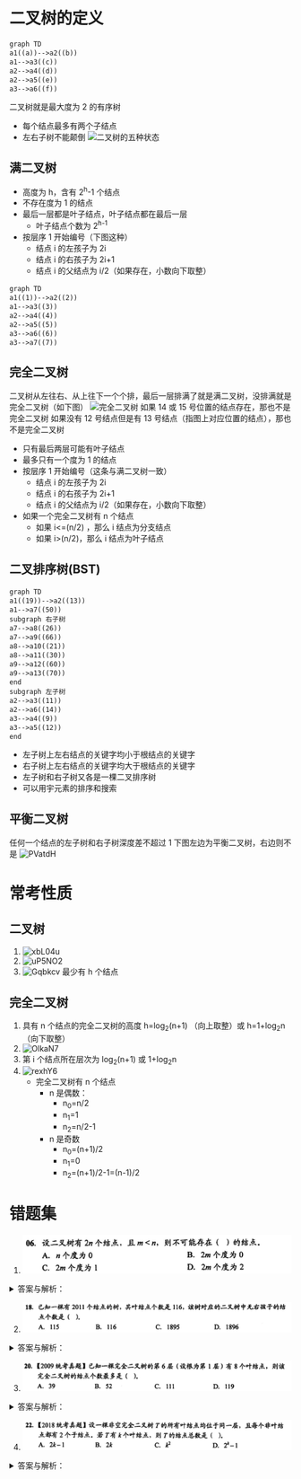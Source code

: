 # 二叉树的定义
```mermaid
graph TD
a1((a))-->a2((b))
a1-->a3((c))
a2-->a4((d))
a2-->a5((e))
a3-->a6((f))
```
二叉树就是最大度为 2 的有序树
- 每个结点最多有两个子结点
- 左右子树不能颠倒
![二叉树的五种状态](https://cdn.jsdelivr.net/gh/tippye/PicCloud@master/uPic/2022/10/16/QCn8el.png)
## 满二叉树
- 高度为 h，含有 2<sup>h</sup>-1 个结点
- 不存在度为 1 的结点
- 最后一层都是叶子结点，叶子结点都在最后一层
    - 叶子结点个数为 2<sup>h-1</sup>
- 按层序 1 开始编号（下图这种）
    - 结点 i 的左孩子为 2i
    - 结点 i 的右孩子为 2i+1
    - 结点 i 的父结点为 i/2（如果存在，小数向下取整）
```mermaid
graph TD
a1((1))-->a2((2))
a1-->a3((3))
a2-->a4((4))
a2-->a5((5))
a3-->a6((6))
a3-->a7((7))
```
## 完全二叉树
二叉树从左往右、从上往下一个个排，最后一层排满了就是满二叉树，没排满就是完全二叉树（如下图）
![完全二叉树](https://cdn.jsdelivr.net/gh/tippye/PicCloud@master/uPic/2022/10/16/zRngIx.png)
如果 14 或 15 号位置的结点存在，那也不是完全二叉树
如果没有 12 号结点但是有 13 号结点（指图上对应位置的结点），那也不是完全二叉树
- 只有最后两层可能有叶子结点
- 最多只有一个度为 1 的结点
- 按层序 1 开始编号（这条与满二叉树一致）
    - 结点 i 的左孩子为 2i
    - 结点 i 的右孩子为 2i+1
    - 结点 i 的父结点为 i/2（如果存在，小数向下取整）
- 如果一个完全二叉树有 n 个结点
    - 如果 i<=(n/2) ，那么 i 结点为分支结点
    - 如果 i>(n/2)，那么 i 结点为叶子结点
## 二叉排序树(BST)
```mermaid
graph TD
a1((19))-->a2((13))
a1-->a7((50))
subgraph 右子树
a7-->a8((26))
a7-->a9((66))
a8-->a10((21))
a8-->a11((30))
a9-->a12((60))
a9-->a13((70))
end
subgraph 左子树
a2-->a3((11))
a2-->a6((14))
a3-->a4((9))
a3-->a5((12))
end
```
- 左子树上左右结点的关键字均小于根结点的关键字
- 右子树上左右结点的关键字均大于根结点的关键字
- 左子树和右子树又各是一棵二叉排序树
- 可以用宇元素的排序和搜索
## 平衡二叉树
任何一个结点的左子树和右子树深度差不超过 1
下图左边为平衡二叉树，右边则不是
![PVatdH](https://cdn.jsdelivr.net/gh/tippye/PicCloud@master/uPic/2022/10/16/PVatdH.png)

# 常考性质
## 二叉树
1. ![xbL04u](https://cdn.jsdelivr.net/gh/tippye/PicCloud@master/uPic/2022/10/16/xbL04u.png)
2. ![uP5NO2](https://cdn.jsdelivr.net/gh/tippye/PicCloud@master/uPic/2022/10/16/uP5NO2.png)
3. ![Gqbkcv](https://cdn.jsdelivr.net/gh/tippye/PicCloud@master/uPic/2022/10/16/Gqbkcv.png)
    最少有 h 个结点
## 完全二叉树
1. 具有 n 个结点的完全二叉树的高度 h=log<sub>2</sub>(n+1) （向上取整）或 h=1+log<sub>2</sub>n（向下取整）
2. ![OlkaN7](https://cdn.jsdelivr.net/gh/tippye/PicCloud@master/uPic/2022/10/16/OlkaN7.png)
3. 第 i 个结点所在层次为 log<sub>2</sub>(n+1) 或 1+log<sub>2</sub>n
4. 
    ![rexhY6](https://cdn.jsdelivr.net/gh/tippye/PicCloud@master/uPic/2022/10/16/rexhY6.png)
    - 完全二叉树有 n 个结点
        - n 是偶数：
            - n<sub>0</sub>=n/2
            - n<sub>1</sub>=1
            - n<sub>2</sub>=n/2-1
        - n 是奇数
           - n<sub>0</sub>=(n+1)/2
            - n<sub>1</sub>=0
            - n<sub>2</sub>=(n+1)/2-1=(n-1)/2
# 错题集
1. ![IMG_0261](https://raw.githubusercontent.com/Tippye/PicCloud/master/uPic/2022/10/16/IMG_0261.PNG)
<details>
  <summary>答案与解析：</summary>
  <br />
  答案： C
  <br />
  解析：<br />
二叉树的总结点数=n<sub>1</sub>+2n<sub>2</sub>+1<br />
即 2n=n<sub>1</sub>+2n<sub>2</sub>+1<br />
显然 n<sub>1</sub> 不能是偶数，所以 C 错
</details>

2. ![IMG_0262](https://raw.githubusercontent.com/Tippye/PicCloud/master/uPic/2022/10/16/IMG_0262.PNG)
<details>
    <summary>答案与解析：</summary>
<br />
答案：D
<br />
解析：<br />
先把叶子结点当成完全二叉树的叶子结点<br />
叶子结点的个数 n<sub>0</sub>=116<br />
所以总结点数 n=2n<sub>0</sub>=232<br/>
当然也可能是 231，最后结果都一样所以用 232 算就可以<br />
此时 n<sub>1</sub>=1(231 的话这个值是 0)<br />
剩下的结点都是只有一个结点，可以都当成只有左结点连在完全二叉树的根结点上边<br />
剩下的结点的数量=2011-232=1779<br />
所以没有右结点的数量=剩下的结点的数量+n<sub>0</sub>+n<sub>1</sub>=1779+116+1=1896
</details>

3. ![IMG_0263](https://raw.githubusercontent.com/Tippye/PicCloud/master/uPic/2022/10/16/IMG_0263.PNG)
<details>
    <summary>答案与解析：</summary>
<br />
答案：C
<br />
解析：<br />
完全二叉树的叶子结点可能在最后一层或者倒数第二层<br />
这里说结点个数最多，只有叶子结点在倒数第二层时符合<br />
倒数第二层(第 6 层)的结点数 = 2<sup>5</sup>=32<br />
其中有 32-8=24 个结点有两个子结点(因为说了最多，所以不存在一个子结点的情况)<br />
所以第 7 层结点的个数为 24x2=48 个<br />
前 6 层（满二叉树）有 2<sup>6</sup>-1=63 个结点<br />
所以一共有 63+48=111 个结点
</details>

4. ![IMG_0264](https://raw.githubusercontent.com/Tippye/PicCloud/master/uPic/2022/10/16/IMG_0264.PNG)
<details>
    <summary>答案与解析：</summary>
<br />
答案：A
<br />
解析：<br />
如果结点总数是 2k 的话就会存在一个 n<sub>1</sub> 结点，与题意不符<br />
如果结点总数是奇数，与题意相符（没有子结点数为 1 的结点），总数为 2k-1
</details>
